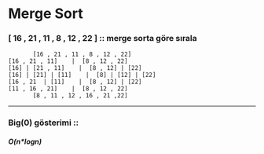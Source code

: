 # Merge Sort
### [ 16 , 21 , 11 , 8 , 12 , 22 ] :: merge sorta göre sırala

           [16 , 21 , 11 , 8 , 12 , 22]
    [16 , 21 , 11]    |  [8 , 12 , 22]
    [16] | [21 , 11]    |  [8 , 12] | [22]
    [16] | [21] | [11]    |  [8] | [12] | [22]
    [16 , 21  | [11]    |  [8 , 12] | [22]
    [11 , 16 , 21]    |  [8 , 12 , 22]
           [8 , 11 , 12 , 16 , 21 ,22]

--- 
### Big(0) gösterimi :: 
##### O(n*logn)


